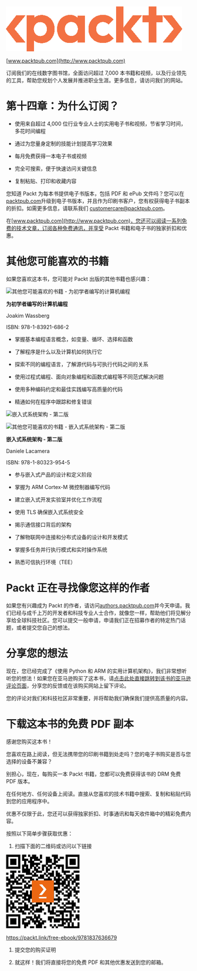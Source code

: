 ![Packt 标志](img/Packt_Logo_New1.png)

[www.packtpub.com](http://www.packtpub.com)

订阅我们的在线数字图书馆，全面访问超过 7,000 本书籍和视频，以及行业领先的工具，帮助您规划个人发展并推进职业生涯。更多信息，请访问我们的网站。

# 第十四章：为什么订阅？

+   使用来自超过 4,000 位行业专业人士的实用电子书和视频，节省学习时间，多花时间编程

+   通过为您量身定制的技能计划提高学习效果

+   每月免费获得一本电子书或视频

+   完全可搜索，便于快速访问关键信息

+   复制粘贴、打印和收藏内容

您知道 Packt 为每本书提供电子书版本，包括 PDF 和 ePub 文件吗？您可以在[packtpub.com](http://packtpub.com)升级到电子书版本，并且作为印刷书客户，您有权获得电子书副本的折扣。如需更多信息，请联系我们 customercare@packtpub.com。

在[www.packtpub.com](http://www.packtpub.com)，您还可以阅读一系列免费的技术文章，订阅各种免费通讯，并享受 Packt 书籍和电子书的独家折扣和优惠。

# 其他您可能喜欢的书籍

如果您喜欢这本书，您可能对 Packt 出版的其他书籍也感兴趣：

![其他您可能喜欢的书籍 - 为初学者编写的计算机编程](https://packt.link/9781839216862)

**为初学者编写的计算机编程**

Joakim Wassberg

ISBN: 978-1-83921-686-2

+   掌握基本编程语言概念，如变量、循环、选择和函数

+   了解程序是什么以及计算机如何执行它

+   探索不同的编程语言，了解源代码与可执行代码之间的关系

+   使用过程式编程、面向对象编程和函数式编程等不同范式解决问题

+   使用多种编码约定和最佳实践编写高质量的代码

+   精通如何在程序中跟踪和修复错误

![嵌入式系统架构 - 第二版](https://packt.link/9781803239545)

![其他您可能喜欢的书籍 - 嵌入式系统架构 - 第二版](https://packt.link/9781803239545)

**嵌入式系统架构 - 第二版**

Daniele Lacamera

ISBN: 978-1-80323-954-5

+   参与嵌入式产品的设计和定义阶段

+   掌握为 ARM Cortex-M 微控制器编写代码

+   建立嵌入式开发实验室并优化工作流程

+   使用 TLS 确保嵌入式系统安全

+   揭示通信接口背后的架构

+   了解物联网中连接和分布式设备的设计和开发模式

+   掌握多任务并行执行模式和实时操作系统

+   熟悉可信执行环境（TEE）

# Packt 正在寻找像您这样的作者

如果您有兴趣成为 Packt 的作者，请访问[authors.packtpub.com](http://authors.packtpub.com)并今天申请。我们已经与成千上万的开发者和科技专业人士合作，就像您一样，帮助他们将见解分享给全球科技社区。您可以提交一般申请，申请我们正在招募作者的特定热门话题，或者提交您自己的想法。

# 分享您的想法

现在，您已经完成了《使用 Python 和 ARM 的实用计算机架构》，我们非常想听听您的想法！如果您在亚马逊购买了这本书，请[点击此处直接跳转到该书的亚马逊评论页面](https://packt.link/r/1-837-63667-2)，分享您的反馈或在该购买网站上留下评论。

您的评论对我们和科技社区非常重要，并将帮助我们确保我们提供高质量的内容。

# 下载这本书的免费 PDF 副本

感谢您购买这本书！

您喜欢在路上阅读，但无法携带您的印刷书籍到处走吗？您的电子书购买是否与您选择的设备不兼容？

别担心，现在，每购买一本 Packt 书籍，您都可以免费获得该书的 DRM 免费 PDF 版本。

在任何地方、任何设备上阅读。直接从您喜欢的技术书籍中搜索、复制和粘贴代码到您的应用程序中。

优惠不仅限于此，您还可以获得独家折扣、时事通讯和每天收件箱中的精彩免费内容。

按照以下简单步骤获取优惠：

1.  扫描下面的二维码或访问以下链接

![下载这本书的免费 PDF 副本](img/B19624_QR_Free_PDF.jpg)

https://packt.link/free-ebook/9781837636679

1.  提交您的购买证明

1.  就这样！我们将直接将您的免费 PDF 和其他优惠发送到您的邮箱。
